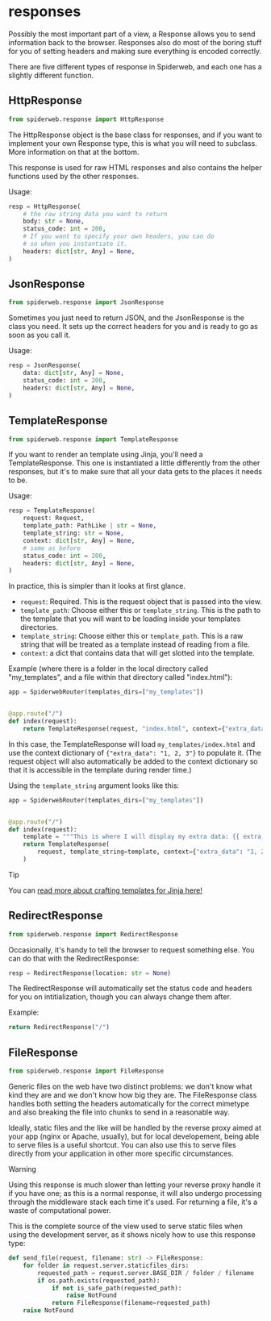 # responses

Possibly the most important part of a view, a Response allows you to send information back to the browser. Responses also do most of the boring stuff for you of setting headers and making sure everything is encoded correctly.

There are five different types of response in Spiderweb, and each one has a slightly different function.

## HttpResponse

```python
from spiderweb.response import HttpResponse
```

The HttpResponse object is the base class for responses, and if you want to implement your own Response type, this is what you will need to subclass. More information on that at the bottom.

This response is used for raw HTML responses and also contains the helper functions used by the other responses.

Usage:

```python
resp = HttpResponse(
    # the raw string data you want to return
    body: str = None,
    status_code: int = 200,
    # If you want to specify your own headers, you can do
    # so when you instantiate it.
    headers: dict[str, Any] = None,
)
```

## JsonResponse

```python
from spiderweb.response import JsonResponse
```

Sometimes you just need to return JSON, and the JsonResponse is the class you need. It sets up the correct headers for you and is ready to go as soon as you call it.

Usage:

```python
resp = JsonResponse(
    data: dict[str, Any] = None,
    status_code: int = 200,
    headers: dict[str, Any] = None,
)
```

## TemplateResponse

```python
from spiderweb.response import TemplateResponse
```

If you want to render an template using Jinja, you'll need a TemplateResponse. This one is instantiated a little differently from the other responses, but it's to make sure that all your data gets to the places it needs to be.

Usage:

```python
resp = TemplateResponse(
    request: Request,
    template_path: PathLike | str = None,
    template_string: str = None,
    context: dict[str, Any] = None,
    # same as before
    status_code: int = 200,
    headers: dict[str, Any] = None,
)
```

In practice, this is simpler than it looks at first glance.

- `request`: Required. This is the request object that is passed into the view.
- `template_path`: Choose either this or `template_string`. This is the path to the template that you will want to be loading inside your templates directories.
- `template_string`: Choose either this or `template_path`. This is a raw string that will be treated as a template instead of reading from a file.
- `context`: a dict that contains data that will get slotted into the template.

Example (where there is a folder in the local directory called "my_templates", and a file within that directory called "index.html"):

```python
app = SpiderwebRouter(templates_dirs=["my_templates"])


@app.route("/")
def index(request):
    return TemplateResponse(request, "index.html", context={"extra_data": "1, 2, 3"})
```

In this case, the TemplateResponse will load `my_templates/index.html` and use the context dictionary of `{"extra_data": "1, 2, 3"}` to populate it. (The request object will also automatically be added to the context dictionary so that it is accessible in the template during render time.)

Using the `template_string` argument looks like this:

```python
app = SpiderwebRouter(templates_dirs=["my_templates"])


@app.route("/")
def index(request):
    template = """This is where I will display my extra data: {{ extra_data }}"""
    return TemplateResponse(
        request, template_string=template, context={"extra_data": "1, 2, 3"}
    )
```

> [!TIP]
> You can [read more about crafting templates for Jinja here!](https://jinja.palletsprojects.com/en/3.0.x/templates/)

## RedirectResponse

```python
from spiderweb.response import RedirectResponse
```

Occasionally, it's handy to tell the browser to request something else. You can do that with the RedirectResponse:

```python
resp = RedirectResponse(location: str = None)
```

The RedirectResponse will automatically set the status code and headers for you on intitialization, though you can always change them after.

Example:

```python
return RedirectResponse("/")
```

## FileResponse

```python
from spiderweb.response import FileResponse
```

Generic files on the web have two distinct problems: we don't know what kind they are and we don't know how big they are. The FileResponse class handles both setting the headers automatically for the correct mimetype and also breaking the file into chunks to send in a reasonable way.

Ideally, static files and the like will be handled by the reverse proxy aimed at your app (nginx or Apache, usually), but for local developement, being able to serve files is a useful shortcut. You can also use this to serve files directly from your application in other more specific circumstances.

> [!WARNING]
> Using this response is much slower than letting your reverse proxy handle it if you have one; as this is a normal response, it will also undergo processing through the middleware stack each time it's used. For returning a file, it's a waste of computational power.

This is the complete source of the view used to serve static files when using the development server, as it shows nicely how to use this response type:

```python
def send_file(request, filename: str) -> FileResponse:
    for folder in request.server.staticfiles_dirs:
        requested_path = request.server.BASE_DIR / folder / filename
        if os.path.exists(requested_path):
            if not is_safe_path(requested_path):
                raise NotFound
            return FileResponse(filename=requested_path)
    raise NotFound
```
